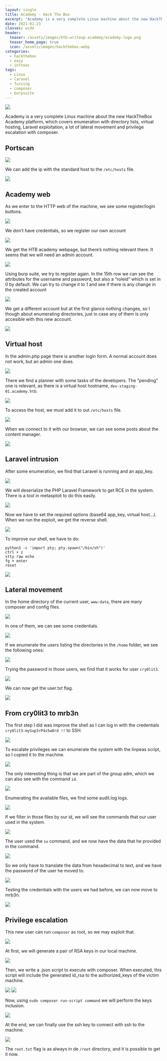 ```yaml
---
layout: single
title: Academy - Hack The Box
excerpt: "Academy is a very complete Linux machine about the new HackTheBox Academy platform, which covers enumeration with directory lists, virtual hosting, Laravel exploitation, a lot of lateral movement and privilege escalation with composer."
date: 2021-01-21
classes: wide
header:
  teaser: /assets/images/htb-writeup-academy/academy-logo.png
  teaser_home_page: true
  icon: /assets/images/hackthebox.webp
categories:
  - hackthebox
  - easy
  - infosec
tags:  
  - Linux
  - laravel
  - fuzzing
  - composer
  - burpsuite
---
```


![](/assets/images/htb-writeup-academy/academy_logo.jpg)

Academy is a very complete Linux machine about the new HackTheBox Academy platform, which covers enumeration with directory lists, virtual hosting, Laravel exploitation,  a lot of lateral movement and privilege escalation with composer.

## Portscan

![](/assets/images/htb-writeup-academy/academy1.png)

We can add the ip with the standard host to the `/etc/hosts` file.  

![](/assets/images/htb-writeup-academy/academy2.png)

## Academy web

As we enter to the HTTP web of the machine, we see some register/login buttons.

![](/assets/images/htb-writeup-academy/academy3.png)

We don't have credentials, so we register our own account

![](/assets/images/htb-writeup-academy/academy4.png)

We get the HTB academy webpage, but there’s nothing relevant there. It seems that we will need an admin account.

![](/assets/images/htb-writeup-academy/academy5.png)

Using burp suite, we try to register again. In the 15th row we can see the attributes for the
username and password, but also a “roleid” which is set in 0 by default. We can try to change it to 1 and see if there is any change in the created account

![](/assets/images/htb-writeup-academy/academy6.png)

We get a different account but at the first glance nothing changes, so I though about enumerating directories, just in case any of them is only accesible with this new account.

![](/assets/images/htb-writeup-academy/academy7.png)

## Virtual host

In the admin.php page there is another login form. A normal account does not work, but an admin one does.

![](/assets/images/htb-writeup-academy/academy8.png)

There we find a planner with some tasks of the developers. The "pending" one is relevant, as there is a virtual host hostname, `dev-staging-01.academy.htb`.

![](/assets/images/htb-writeup-academy/academy9.png)

To access the host, we must add it to out `/etc/hosts` file.

![](/assets/images/htb-writeup-academy/academy10.png)

When we connect to it with our browser, we can see some posts about the content manager.

![](/assets/images/htb-writeup-academy/academy11.png)

## Laravel intrusion

After some enumeration, we find that Laravel is running and an app_key.

![](/assets/images/htb-writeup-academy/academy12.png)

We will deserialize the PHP Laravel Framework to get RCE in the system. There is a tool in metasploit to do this easily.

![](/assets/images/htb-writeup-academy/academy13.png)

Now we have to set the required options (base64 app_key, virtual host...). When we run the exploit, we get the reverse shell.

![](/assets/images/htb-writeup-academy/academy14.png)

To improve our shell, we have to do:

```
python3 -c 'import pty; pty.spawn("/bin/sh")'
ctrl + z
stty raw echo
fg + enter
reset
```

![](/assets/images/htb-writeup-academy/academy15.png)

## Lateral movement

In the home directory of the current user, `www-data`, there are many composer and config files.

![](/assets/images/htb-writeup-academy/academy16.png)

In one of them, we can see some credentials.

![](/assets/images/htb-writeup-academy/academy17.png)

If we enumerate the users listing the directories in the `/home` folder, we see the following ones:

![](/assets/images/htb-writeup-academy/academy18.png)

Trying the password in those users, we find that it works for user `cry0lit3`.

![](/assets/images/htb-writeup-academy/academy19.png)

We can now get the user.txt flag.

![](/assets/images/htb-writeup-academy/academy20.png)

## From cry0lit3 to mrb3n

The first step I did was improve the shell as I can log in with the credentials `cry0lit3:mySup3rP4s5w0rd !!` to SSH.

![](/assets/images/htb-writeup-academy/academy21.png)

To escalate privileges we can enumerate the system with the linpeas script, so I copied it to the machine.

![](/assets/images/htb-writeup-academy/academy23.png)

The only interesting thing is that we are part of the group adm, which we can also see with the command `id`.

![](/assets/images/htb-writeup-academy/academy24.png)

Enumerating the available files, we find some audit.log logs.

![](/assets/images/htb-writeup-academy/academy25.png)

If we filter in those files by our id, we will see the commands that our user used in the system.

![](/assets/images/htb-writeup-academy/academy27.png)

The user used the `su` command, and we now have the data that he provided in the command.

![](/assets/images/htb-writeup-academy/academy28.png)

So we only have to translate the data from hexadecimal to text, and we have the password of the user he moved to.

![](/assets/images/htb-writeup-academy/academy29.png)

Testing the credentials with the users we had before, we can now move to mrb3n.

![](/assets/images/htb-writeup-academy/academy30.png)

## Privilege escalation

This new user can run `composer` as root, so we may exploit that.

![](/assets/images/htb-writeup-academy/academy31.png)

At first, we will generate a pair of RSA keys in our local machine.

![](/assets/images/htb-writeup-academy/academy32.png)

Then, we write a .json script to execute with composer. When executed, this script will include the generated id_rsa to the authorized_keys of the victim machine.

![](/assets/images/htb-writeup-academy/academy34.png)
![](/assets/images/htb-writeup-academy/academy33.png)

Now, using `sudo composer run-script command` we will perform the keys inclusion.

![](/assets/images/htb-writeup-academy/academy35.png)

At the end, we can finally use the ssh key to connect with ssh to the machine.

![](/assets/images/htb-writeup-academy/academy36.png)

The `root.txt` flag is as always in de `/root` directory, and it is possible to get it now.